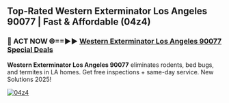 ## Top-Rated Western Exterminator Los Angeles 90077 | Fast & Affordable (04z4)

<h3>🐜 ACT NOW 🌐==►► <a href="https://tinyurl.com/2dysvsjj" rel="nofollow">Western Exterminator Los Angeles 90077 Special Deals</a></h3>

**Western Exterminator Los Angeles 90077** eliminates rodents, bed bugs, and termites in LA homes. Get free inspections + same-day service. New Solutions 2025!

[![04z4](https://i.imgur.com/JCYaghj.jpeg)](https://tinyurl.com/2dysvsjj)